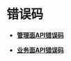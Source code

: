 # 错误码<a name="ges_03_0008"></a>

-   **[管理面API错误码](管理面API错误码.md)**  

-   **[业务面API错误码](业务面API错误码.md)**  



